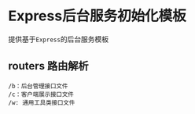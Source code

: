 # Express后台服务初始化模板

提供基于`Express`的后台服务模板


## routers 路由解析
    /b：后台管理接口文件
    /c：客户端展示接口文件
    /w: 通用工具类接口文件
